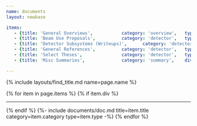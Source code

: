 ```yaml
---
name: documents
layout: newbase

items:
   - {title: 'General Overviews',			category: 'overview',	type: 'document'}
   - {title: 'Beam Use Proposals',			category: 'detector',	type: 'bup'}
   - {title: 'Detector Subsystems (Writeups)',		category: 'detector',	type: 'writeup'}
   - {title: 'General References',			category: 'detector',	type: 'reference'}
   - {title: 'Select Theses',				category: 'detector',	type: 'thesis'}
   - {title: 'Misc Summaries',				category: 'summary',	div: yes }

---
```

{% include layouts/find_title.md name=page.name %}

{% for item in page.items %}
{% if item.div %}<hr/>{% endif %}
{%- include documents/doc.md title=item.title category=item.category type=item.type -%}
{% endfor %}
